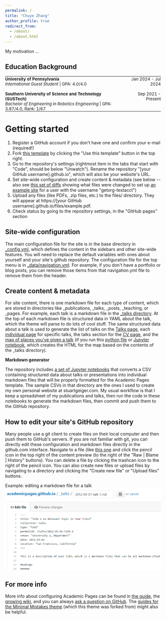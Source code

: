 ```yaml
---
permalink: /
title: "Chuye Zhang"
author_profile: true
redirect_from: 
  - /about/
  - /about.html
---
```


<style>
  .education-table {
    width: 100%;
    border: none;
    border-collapse: collapse;
    font-size: 0.95em; /* Adjust size as needed */
  }
  .education-table td {
    padding: 0;
    vertical-align: top;
    border: none;
  }
  .education-table td.right {
    text-align: right;
    padding-left: 20px;
  }
</style>


My motivation ...

Education Background
------

<table class="education-table">
  <tr>
    <td><strong>University of Pennsylvania</strong><br>
    <em>International Guest Student</em> | GPA: 4.0/4.0</td>
    <td class="right">Jan 2024 - Jul 2024</td>
  </tr>
  <tr>
    <td><strong></strong><br>
    <em></em></td>
    <td class="right"></td>
  </tr>
  <tr>
    <td><strong>Southern University of Science and Technology (SUSTech)</strong><br>
    <em>Bachelor of Engineering in Robotics Engineering</em> | GPA: 3.87/4.0, Rank: 1/67</td>
    <td class="right">Sep 2021 - Present</td>
  </tr>
</table>

<!-- <table class="education-table">
  <tr>
    <td style="padding: 0; vertical-align: top; border: none;"><strong>University of Pennsylvania</strong><br>
    <em>International Guest Student</em> | GPA: 4.0/4.0</td>
    <td style="text-align: right; padding: 0; vertical-align: top; border: none;">Jan 2024 - Jul 2024</td>
  </tr>
  <tr>
    <td style="padding: 0; vertical-align: top; border: none;"><strong></strong><br>
    <em></em></td>
    <td style="text-align: right; padding: 0; vertical-align: top; border: none;"></td>
  </tr>
  <tr>
    <td style="padding: 0; vertical-align: top; border: none;"><strong>Southern University of Science and Technology (SUSTech)</strong><br>
    <em>Bachelor of Engineering in Robotics Engineering</em> | GPA: 3.87/4.0, Rank: 1/67</td>
    <td style="text-align: right; padding: 0; vertical-align: top; border: none;">Sep 2021 - Present</td>
  </tr>
</table> -->

Getting started
======
1. Register a GitHub account if you don't have one and confirm your e-mail (required!)
2. Fork [this template](https://github.com/academicpages/academicpages.github.io) by clicking the "Use this template" button in the top right. 
3. Go to the repository's settings (rightmost item in the tabs that start with "Code", should be below "Unwatch"). Rename the repository "[your GitHub username].github.io", which will also be your website's URL.
4. Set site-wide configuration and create content & metadata (see below -- also see [this set of diffs](http://archive.is/3TPas) showing what files were changed to set up [an example site](https://getorg-testacct.github.io) for a user with the username "getorg-testacct")
5. Upload any files (like PDFs, .zip files, etc.) to the files/ directory. They will appear at https://[your GitHub username].github.io/files/example.pdf.  
6. Check status by going to the repository settings, in the "GitHub pages" section

Site-wide configuration
------
The main configuration file for the site is in the base directory in [_config.yml](https://github.com/academicpages/academicpages.github.io/blob/master/_config.yml), which defines the content in the sidebars and other site-wide features. You will need to replace the default variables with ones about yourself and your site's github repository. The configuration file for the top menu is in [_data/navigation.yml](https://github.com/academicpages/academicpages.github.io/blob/master/_data/navigation.yml). For example, if you don't have a portfolio or blog posts, you can remove those items from that navigation.yml file to remove them from the header. 

Create content & metadata
------
For site content, there is one markdown file for each type of content, which are stored in directories like _publications, _talks, _posts, _teaching, or _pages. For example, each talk is a markdown file in the [_talks directory](https://github.com/academicpages/academicpages.github.io/tree/master/_talks). At the top of each markdown file is structured data in YAML about the talk, which the theme will parse to do lots of cool stuff. The same structured data about a talk is used to generate the list of talks on the [Talks page](https://academicpages.github.io/talks), each [individual page](https://academicpages.github.io/talks/2012-03-01-talk-1) for specific talks, the talks section for the [CV page](https://academicpages.github.io/cv), and the [map of places you've given a talk](https://academicpages.github.io/talkmap.html) (if you run this [python file](https://github.com/academicpages/academicpages.github.io/blob/master/talkmap.py) or [Jupyter notebook](https://github.com/academicpages/academicpages.github.io/blob/master/talkmap.ipynb), which creates the HTML for the map based on the contents of the _talks directory).

**Markdown generator**

The repository includes [a set of Jupyter notebooks](https://github.com/academicpages/academicpages.github.io/tree/master/markdown_generator
) that converts a CSV containing structured data about talks or presentations into individual markdown files that will be properly formatted for the Academic Pages template. The sample CSVs in that directory are the ones I used to create my own personal website at stuartgeiger.com. My usual workflow is that I keep a spreadsheet of my publications and talks, then run the code in these notebooks to generate the markdown files, then commit and push them to the GitHub repository.

How to edit your site's GitHub repository
------
Many people use a git client to create files on their local computer and then push them to GitHub's servers. If you are not familiar with git, you can directly edit these configuration and markdown files directly in the github.com interface. Navigate to a file (like [this one](https://github.com/academicpages/academicpages.github.io/blob/master/_talks/2012-03-01-talk-1.md) and click the pencil icon in the top right of the content preview (to the right of the "Raw | Blame | History" buttons). You can delete a file by clicking the trashcan icon to the right of the pencil icon. You can also create new files or upload files by navigating to a directory and clicking the "Create new file" or "Upload files" buttons. 

Example: editing a markdown file for a talk
![Editing a markdown file for a talk](/images/editing-talk.png)

For more info
------
More info about configuring Academic Pages can be found in [the guide](https://academicpages.github.io/markdown/), the [growing wiki](https://github.com/academicpages/academicpages.github.io/wiki), and you can always [ask a question on GitHub](https://github.com/academicpages/academicpages.github.io/discussions). The [guides for the Minimal Mistakes theme](https://mmistakes.github.io/minimal-mistakes/docs/configuration/) (which this theme was forked from) might also be helpful.
